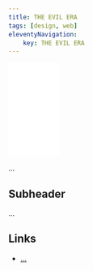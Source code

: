 ```yaml
---
title: THE EVIL ERA
tags: [design, web]
eleventyNavigation:
	key: THE EVIL ERA
---
```


![image](/img/Emblem_White_100px.png)

...

## Subheader

...

## Links
- [...]()